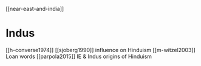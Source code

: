 [[near-east-and-india]]

# Indus
[[h-converse1974]]
[[sjoberg1990]] influence on Hinduism
[[m-witzel2003]] Loan words
[[parpola2015]] IE & Indus origins of Hinduism